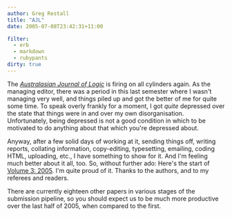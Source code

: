 ```yaml
---
author: Greg Restall
title: "AJL"
date: 2005-07-08T23:42:31+11:00

filter:
  - erb
  - markdown
  - rubypants
dirty: true
---
```


The *[Australasian Journal of Logic](http://www.philosophy.unimelb.edu.au/ajl)* is firing on all cylinders again.  As the managing editor, there was a period in this last semester where I wasn't managing very well, and things piled up and got the better of me for quite some time. To speak overly frankly for a moment, I got *quite* depressed over the state that things were in and over my own disorganisation. Unfortunately, being depressed is not a good condition in which to be motivated to do anything about that which you're depressed about.

Anyway, after a few solid days of working at it, sending things off, writing reports, collating information, copy-editing, typesetting, emailing, coding HTML, uploading, etc., I have something to show for it.  And I'm feeling much better about it all, too.  So, without further ado: Here's the start of [Volume 3: 2005](http://www.philosophy.unimelb.edu.au/ajl/2005).  I'm quite proud of it.  Thanks to the authors, and to my referees and readers.

There are currently eighteen other papers in various stages of the submission pipeline, so you should expect us to be much more productive over the last half of 2005, when compared to the first.